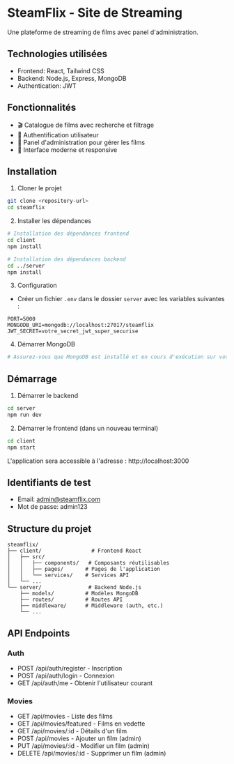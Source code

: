 # SteamFlix - Site de Streaming

Une plateforme de streaming de films avec panel d'administration.

## Technologies utilisées

- Frontend: React, Tailwind CSS
- Backend: Node.js, Express, MongoDB
- Authentication: JWT

## Fonctionnalités

- 🎬 Catalogue de films avec recherche et filtrage
- 👤 Authentification utilisateur
- 🔐 Panel d'administration pour gérer les films
- 🎨 Interface moderne et responsive

## Installation

1. Cloner le projet
```bash
git clone <repository-url>
cd steamflix
```

2. Installer les dépendances
```bash
# Installation des dépendances frontend
cd client
npm install

# Installation des dépendances backend
cd ../server
npm install
```

3. Configuration

- Créer un fichier `.env` dans le dossier `server` avec les variables suivantes :
```env
PORT=5000
MONGODB_URI=mongodb://localhost:27017/steamflix
JWT_SECRET=votre_secret_jwt_super_securise
```

4. Démarrer MongoDB
```bash
# Assurez-vous que MongoDB est installé et en cours d'exécution sur votre machine
```

## Démarrage

1. Démarrer le backend
```bash
cd server
npm run dev
```

2. Démarrer le frontend (dans un nouveau terminal)
```bash
cd client
npm start
```

L'application sera accessible à l'adresse : http://localhost:3000

## Identifiants de test

- Email: admin@steamflix.com
- Mot de passe: admin123

## Structure du projet

```
steamflix/
├── client/                # Frontend React
│   ├── src/
│   │   ├── components/   # Composants réutilisables
│   │   ├── pages/       # Pages de l'application
│   │   └── services/    # Services API
│   └── ...
└── server/               # Backend Node.js
    ├── models/          # Modèles MongoDB
    ├── routes/          # Routes API
    ├── middleware/      # Middleware (auth, etc.)
    └── ...
```

## API Endpoints

### Auth
- POST /api/auth/register - Inscription
- POST /api/auth/login - Connexion
- GET /api/auth/me - Obtenir l'utilisateur courant

### Movies
- GET /api/movies - Liste des films
- GET /api/movies/featured - Films en vedette
- GET /api/movies/:id - Détails d'un film
- POST /api/movies - Ajouter un film (admin)
- PUT /api/movies/:id - Modifier un film (admin)
- DELETE /api/movies/:id - Supprimer un film (admin)
